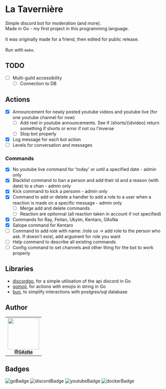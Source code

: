 # La Tavernière

Simple discord bot for moderation (and more).
<br />
Made in Go - my first project in this programming language.
<br /><br />
It was originally made for a friend, then edited for public release.
<br /><br />
Run with ```make```.

## TODO
- [ ]  Multi-guild accessibility
    - [ ]  Connection to DB

## Actions

- [x]  Announcement for newly posted youtube videos and youtube live (for one youtube channel for now)
    - [ ]  Add reel in youtube announcements. See if /shorts/{idvideo} return something if shorts or error if not ou l'inverse
    - [ ]  Stop bot properly
- [x]  Log message for each bot action
- [ ]  Levels for conversation and messages

### Commands
- [x]  No youtube live command for 'today' or until a specified date - admin only
- [x]  Blacklist command to ban a person and add their id and a reason (with date) to a chan - admin only
- [x]  Kick command to kick a personn - admin only
- [x]  Command to add or delete a handler to add a role to a user when a reaction is made on a specific message - admin only
    - [ ] Merge add and delete commands
    - [ ] Reaction are optionnal (all reaction taken in account if not specified)
- [x]  Commands for Ray, Feitan, Ukyim, Kentaro, GAsNa
- [x]  Salope command for Kentaro
- [ ]  Command to add role with name: /role us -> add role to the person who ask. If doesn't exist, add argument for role you want
- [ ]  Help command to describe all existing commands
- [ ]  Config command to set channels and other thing for the bot to work properly

## Libraries
-  [discordgo](https://github.com/bwmarrin/discordgo), for a simple utilisation of the api discord in Go
-  [gomoji](https://github.com/forPelevin/gomoji), for actions with emojis in string in Go
-  [bun](https://github.com/uptrace/bun), to simplify interactions with postgres/sql database

## Author
<table>
  <tr>
    <td align="center">
      <a href="https://github.com/GAsNA">
        <img src="https://avatars.githubusercontent.com/u/58465901?v=4" width="100px;" alt=""/>
      </a>
      <br />
      <sub>
        <a href="https://github.com/GAsNA">
          <b>@GAsNa</b>
        </a>
        <br />
      </sub>
    </td>
  </tr>
</table>

## Badges
![goBadge](https://img.shields.io/badge/Go-00ADD8?style=for-the-badge&logo=go&logoColor=white)
![discordBadge](https://img.shields.io/badge/Discord-5865F2?style=for-the-badge&logo=discord&logoColor=white)
![youtubeBadge](https://img.shields.io/badge/YouTube-FF0000?style=for-the-badge&logo=youtube&logoColor=white)
![dockerBadge](https://img.shields.io/badge/Docker-2CA5E0?style=for-the-badge&logo=docker&logoColor=white)

